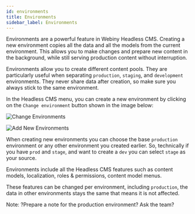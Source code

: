 ```yaml
---
id: environments
title: Environments
sidebar_label: Environments
---
```


Environments are a powerful feature in Webiny Headless CMS. Creating a new environment copies all the data and all the models from the current environment. This allows you to make changes and prepare new content in the background, while still serving production content without interruption.

Environments allow you to create different content pools. They are particularly useful when separating `production`, `staging`, and `development` environments. They never share data after creation, so make sure you always stick to the same environment.

In the Headless CMS menu, you can create a new environment by clicking on the `Change environment` button shown in the image below:

![Change Environments](/img/webiny-apps/headless-cms/features/environments/change-env.png)


![Add New Environments](/img/webiny-apps/headless-cms/features/environments/new-env.png)

When creating new environments you can choose the base `production` environment or any other environment you created earlier.
So, technically if you have `prod` and `stage`, and want to create a `dev` you can select `stage` as your source.

Environments include all the Headless CMS features such as content models, localization, roles & permissions, content model menus.

These features can be changed per environment, including `production`, the data in other environments stays the same that means it is not affected.

Note: ?Prepare a note for the production environment? Ask the team?